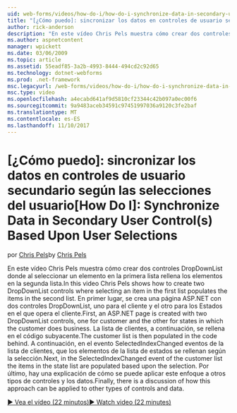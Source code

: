 ```yaml
---
uid: web-forms/videos/how-do-i/how-do-i-synchronize-data-in-secondary-user-controls-based-upon-user-selections
title: "[¿Cómo puedo]: sincronizar los datos en controles de usuario secundario según las selecciones del usuario | Documentos de Microsoft"
author: rick-anderson
description: "En este vídeo Chris Pels muestra cómo crear dos controles DropDownList donde al seleccionar un elemento en la primera lista rellena los elementos en la segunda lista. Primera..."
ms.author: aspnetcontent
manager: wpickett
ms.date: 03/06/2009
ms.topic: article
ms.assetid: 55eadf85-3a2b-4993-8444-494cd2c92d65
ms.technology: dotnet-webforms
ms.prod: .net-framework
msc.legacyurl: /web-forms/videos/how-do-i/how-do-i-synchronize-data-in-secondary-user-controls-based-upon-user-selections
msc.type: video
ms.openlocfilehash: a4ecabd641af9d5810cf23344c42b097a0ec00f6
ms.sourcegitcommit: 9a9483aceb34591c97451997036a9120c3fe2baf
ms.translationtype: MT
ms.contentlocale: es-ES
ms.lasthandoff: 11/10/2017
---
```

<a name="how-do-i-synchronize-data-in-secondary-user-controls-based-upon-user-selections"></a><span data-ttu-id="07bd4-104">[¿Cómo puedo]: sincronizar los datos en controles de usuario secundario según las selecciones del usuario</span><span class="sxs-lookup"><span data-stu-id="07bd4-104">[How Do I]: Synchronize Data in Secondary User Control(s) Based Upon User Selections</span></span>
====================
<span data-ttu-id="07bd4-105">por [Chris Pels](https://twitter.com/chrispels)</span><span class="sxs-lookup"><span data-stu-id="07bd4-105">by [Chris Pels](https://twitter.com/chrispels)</span></span>

<span data-ttu-id="07bd4-106">En este vídeo Chris Pels muestra cómo crear dos controles DropDownList donde al seleccionar un elemento en la primera lista rellena los elementos en la segunda lista.</span><span class="sxs-lookup"><span data-stu-id="07bd4-106">In this video Chris Pels shows how to create two DropDownList controls where selecting an item in the first list populates the items in the second list.</span></span> <span data-ttu-id="07bd4-107">En primer lugar, se crea una página ASP.NET con dos controles DropDownList, uno para el cliente y el otro para los Estados en el que opera el cliente.</span><span class="sxs-lookup"><span data-stu-id="07bd4-107">First, an ASP.NET page is created with two DropDownList controls, one for customer and the other for states in which the customer does business.</span></span> <span data-ttu-id="07bd4-108">La lista de clientes, a continuación, se rellena en el código subyacente.</span><span class="sxs-lookup"><span data-stu-id="07bd4-108">The customer list is then populated in the code behind.</span></span> <span data-ttu-id="07bd4-109">A continuación, en el evento SelectedIndexChanged eventos de la lista de clientes, que los elementos de la lista de estados se rellenan según la selección.</span><span class="sxs-lookup"><span data-stu-id="07bd4-109">Next, in the SelectedIndexChanged event of the customer list the items in the state list are populated based upon the selection.</span></span> <span data-ttu-id="07bd4-110">Por último, hay una explicación de cómo se puede aplicar este enfoque a otros tipos de controles y los datos.</span><span class="sxs-lookup"><span data-stu-id="07bd4-110">Finally, there is a discussion of how this approach can be applied to other types of controls and data.</span></span>

[<span data-ttu-id="07bd4-111">&#9654; Vea el vídeo (22 minutos)</span><span class="sxs-lookup"><span data-stu-id="07bd4-111">&#9654; Watch video (22 minutes)</span></span>](https://channel9.msdn.com/Blogs/ASP-NET-Site-Videos/how-do-i-synchronize-data-in-secondary-user-controls-based-upon-user-selections)
